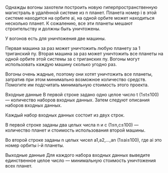 ﻿Однажды вогоны захотели построить новую гиперпространственную магистраль в удалённой системе из n планет. Планета номер i в этой системе находится на орбите ai, на одной орбите может находиться несколько планет. К сожалению, все эти планеты мешают строительству и должны быть уничтожены.

У вогонов есть для уничтожения две машины.

Первая машина за раз может уничтожить любую планету за 1 триганский пу.
Вторая машина за раз может уничтожить все планеты на одной орбите этой системы за c триганских пу.
Вогоны могут использовать каждую машину сколько угодно раз.

Вогоны очень жадные, поэтому они хотят уничтожить все планеты, затратив при этом минимально возможное количество средств. Помогите им подсчитать минимальную стоимость этого проекта.

Входные данные
В первой строке задано одно целое число t (1≤t≤100) — количество наборов входных данных. Затем следуют описания наборов входных данных.

Каждый набор входных данных состоит из двух строк.

В первой строке заданы два целых числа n и c (1≤n,c≤100) — количество планет и стоимость использования второй машины.

Во второй строке заданы n целых чисел a1,a2,…,an (1≤ai≤100), где ai это номер орбиты i-й планеты.

Выходные данные
Для каждого набора входных данных выведите единственное целое число — минимальную стоимость уничтожения всех планет.